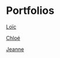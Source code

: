 # Portfolios

[Loïc](https://portfoliob1.herokuapp.com/loic-load)

[Chloé](https://portfoliob1.herokuapp.com/chloe-load)

[Jeanne](https://portfoliob1.herokuapp.com/jeanne-load)

